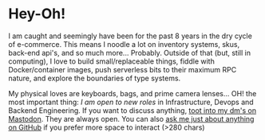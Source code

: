 # Hey-Oh!

I am caught and seemingly have been for the past 8 years in the dry cycle of e-commerce.
This means I noodle a lot on inventory systems, skus, back-end api's, and so much more... Probably.
Outside of that (but, still in computing),
I love to build small/replaceable things,
fiddle with Docker/container images,
push serverless bits to their maximum RPC nature,
and explore the boundaries of type systems.

My physical loves are keyboards, bags, and prime camera lenses... OH! the most important thing:
_I am open to new roles_ in Infrastructure, Devops and Backend Engineering.
If you want to discuss anything, <a rel="me" href="https://ruby.social/@braidn">toot into my dm's on Mastodon</a>.
They are always open.
You can also [ask me just about anything on GitHub][ama] if you prefer more space to interact (>280 chars)

[orb]: https://www.orbit.love/
[ama]: https://github.com/braidn/ama/issues/new
